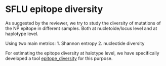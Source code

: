 # SFLU epitope diversity

As suggested by the reviewer, we try to study the diversity of mutations of the NP epitope in different samples. Both at nucletoide/locus level and at haplotype level.

Using two main metrics:
	1. Shannon entropy
	2. nucleotide diversity

For estimating the epitope diversity at halotype level, we have specifically developed a tool [epitope_diversity](https://github.com/Koohoko/epitope_diversity) for this purpose.